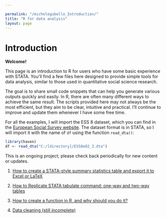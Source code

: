 ```yaml
---

permalink: "/michelegubello_Introduction/"
title: "R for data analysis"
layout: page
---
```



# Introduction

**Welcome!**

This page is an introduction to R for users who have some basic experience with STATA. You'll find a few files here designed to provide simple tools for data analysis, similar to those used in quantitative social science research.

The goal is to share small code snippets that can help you generate various outputs quickly and easily. In R, there are often many different ways to achieve the same result. The scripts provided here may not always be the most efficient, but they aim to be clear, intuitive and practical. I’ll continue to improve and update them whenever I have some free time.

For all the examples, I will import the ESS 8 dataset, which you can find in the <a href="https://ess.sikt.no/en/">European Social Survey website</a>. The dataset format is in STATA, so I will import it with the name of `df` using the function `read_dta()`:

```r
library(haven)
df <- read_dta("C:/[directory]/ESS8e02_3.dta") 
```


This is an ongoing project; please check back periodically for new content or updates.

1) [How to create a STATA-style summary statistics table and export it to Excel or LaTeX](https://gubellom.github.io/descriptive_stats/)
   
2) [How to Replicate STATA tabulate command: one-way and two-way tables](https://gubellom.github.io/tabulate/)

3) [How to create a function in R, and why should you do it? ](https://gubellom.github.io/functions/)

4) [Data cleaning (still incomplete) ](https://gubellom.github.io/datacleaning/)


